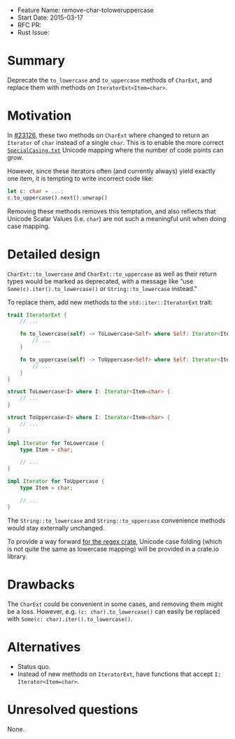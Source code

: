 - Feature Name: remove-char-toloweruppercase
- Start Date: 2015-03-17
- RFC PR:
- Rust Issue:

# Summary

Deprecate the `to_lowercase` and `to_uppercase` methods of `CharExt`,
and replace them with methods on `IteratorExt<Item=char>`.


# Motivation

In [#23126](https://github.com/rust-lang/rust/pull/23126),
these two methods on `CharExt` where changed to return an `Iterator` of `char`
instead of a single `char`.
This is to enable the more correct
[`SpecialCasing.txt`](http://www.unicode.org/Public/UCD/latest/ucd/SpecialCasing.txt)
Unicode mapping where the number of code points can grow.

However, since these iterators often (and currently always) yield exactly one item,
it is tempting to write incorrect code like:

```rust
let c: char = ...;
c.to_uppercase().next().unwrap()
```

Removing these methods removes this temptation,
and also reflects that Unicode Scalar Values (i.e. `char`) are not such a meaningful unit
when doing case mapping.


# Detailed design

`CharExt::to_lowercase` and `CharExt::to_uppercase` as well as their return types
would be marked as deprecated,
with a message like “use `Some(c).iter().to_lowercase()` or `String::to_lowercase` instead.”

To replace them, add new methods to the `std::iter::IteratorExt` trait:

```rust
trait IteratorExt {
    // ...

    fn to_lowercase(self) -> ToLowercase<Self> where Self: Iterator<Item=char> {
        // ...
    }

    fn to_uppercase(self) -> ToUppercase<Self> where Self: Iterator<Item=char> {
        // ...
    }
}

struct ToLowercase<I> where I: Iterator<Item=char> {
    // ...
}

struct ToUppercase<I> where I: Iterator<Item=char> {
    // ...
}

impl Iterator for ToLowercase {
    type Item = char;

    // ...
}

impl Iterator for ToUppercase {
    type Item = char;

    // ...
}
```

The `String::to_lowercase` and `String::to_uppercase` convenience methods
would stay externally unchanged.

To provide a way forward [for the regex crate](https://github.com/rust-lang/regex/issues/55),
Unicode case folding (which is not quite the same as lowercase mapping)
will be provided in a crate.io library.


# Drawbacks

The `CharExt` could be convenient in some cases, and removing them might be a loss.
However, e.g. `(c: char).to_lowercase()` can easily be replaced
with `Some(c: char).iter().to_lowercase()`.


# Alternatives

* Status quo.
* Instead of new methods on `IteratorExt`, have functions that accept `I: Iterator<Item=char>`.


# Unresolved questions

None.
